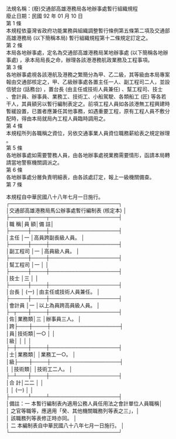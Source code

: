 法規名稱：(廢)交通部高雄港務局各地辦事處暫行組織規程  
廢止日期：民國 92 年 01 月 10 日  
第 1 條  
本規程依臺灣省政府功能業務與組織調整暫行條例第五條第二項及交通部  
高雄港務局 (以下簡稱本局) 暫行組織規程第十二條規定訂定之。  
第 2 條  
本局各地辦事處，定名為交通部高雄港務局某地辦事處 (以下簡稱各地辦  
事處) ，承本局局長之命，辦理各該港港務航政業務及工程事項。  
第 3 條  
各地辦事處視各該港航及港務之繁簡分為甲、乙二級，其等級由本局專案  
報由交通部核定之，甲、乙級辦事處各置主任一人、副工程司二人，並設  
信號台 (話務台) ，置台長 (由主任或技術人員兼任) 、幫工程司、技士  
、會計員、辦事員、業務工、技術工、小船駕駛、各類船工 (匠) 等各若  
干人，其員額另以暫行編制表定之。前項工程人員如各該港無工程興建時  
暫緩設置，已置者應兼任其他事務，如遇重要工程，原有工程人員不敷分  
配時，得由本局就局內工程人員臨時調用之。  
第 4 條  
本規程所列各職稱之資位，另依交通事業人員資位職務薪給表之規定辦理  
。  
第 5 條  
各地辦事處如需要警務人員，由各地辦事處視業務需要情形，函請本局轉  
請當地警察機關調派之。  
第 6 條  
各地辦事處分層負責明細表，由各該處訂定，報上一級機關備查。  
第 7 條  


本規程自中華民國八十八年七月一日施行。  
┌──────────────────────────────┐  
│交通部高雄港務局馬公辦事處暫行編制表 (核定本) │  
├─────┬────┬───────────────────┤  
│職 稱│員 額│備 註│  
├─────┼────┼───────────────────┤  
│主任 │一 │高員跨副長級人員。 │  
├─────┼────┼───────────────────┤  
│副工程司 │一 │高員級人員。 │  
├─────┼────┼───────────────────┤  
│幫工程司 │一 │ │  
├─────┼────┼───────────────────┤  
│技士 │三 │ │  
├─────┼────┼───────────────────┤  
│台長 │ (一) │由主任或技術人員兼任。 │  
├─────┼────┼───────────────────┤  
│會計員 │一 │以上為員跨高員級人員。 │  
├─┬───┼────┼───────────────────┤  
│佐│業務類│三 │辦事員三人。 │  
│跨├───┼────┼───────────────────┤  
│員│技術類│一○ │ │  
│級│ │ │ │  
├─┼───┼────┼───────────────────┤  
│士│業務類│ │業務工一○。 │  
│級├───┼────┼───────────────────┤  
│ │技術類│ │技術工二人。 │  
├─┴───┼────┼───────────────────┤  
│合 計│二二 │ │  
│ │ (一) │ │  
├─────┴────┴───────────────────┤  
│備註：一 本暫行編制表內適用公務人員任用法之會計單位人員職稱│  
│ 之官等職等，應適用「癸、其他機關職務列等表之三」，│  
│ 該職務列等表修正時亦同。 │  
│ 二 本編制表自中華民國八十八年七月一日施行。 │  
└──────────────────────────────┘  



